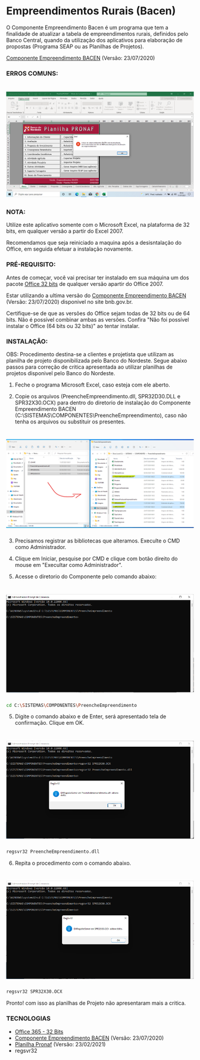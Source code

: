 


# Empreendimentos Rurais (Bacen)

O Componente Empreendimento Bacen é um programa que tem a finalidade de atualizar a tabela de empreendimentos rurais, definidos pelo Banco Central, quando da utilização dos aplicativos para elaboração de propostas (Programa SEAP ou as Planilhas de Projetos).

[Componente Empreendimento BACEN](https://www.bnb.gov.br/documents/7968207/8116061/Empreendimentos_BACEN.zip/) (Versão: 23/07/2020)

### ERROS COMUNS:

<h1 align="center">
  <img alt="CriticaBacen" title="#CriticaBacen" src="./img/Critica.png" />
</h1>

### NOTA: 
Utilize este aplicativo somente com o Microsoft Excel, na plataforma de 32 bits, em qualquer versão a partir do Excel 2007. 

Recomendamos que seja reiniciado a maquina após a desisntalação do Office, em seguida efetuar a instalação novamente.

### PRÉ-REQUISITO:
Antes de começar, você vai precisar ter instalado em sua máquina um dos pacote [Office 32 bits](https://www.microsoft.com/pt-br/microsoft-365/microsoft-office) de qualquer versão apartir do Office 2007.

Estar utilizando a ultima versão do [Componente Empreendimento BACEN](https://www.bnb.gov.br/aplicativos-para-elaboracao-de-propostas) (Versão: 23/07/2020) disponivel no site bnb.gov.br.

Certifique-se de que as versões do Office sejam todas de 32 bits ou de 64 bits. Não é possível combinar ambas as versões. Confira "Não foi possível instalar o Office (64 bits ou 32 bits)" ao tentar instalar.

### INSTALAÇÃO:

OBS: Procedimento destina-se a clientes e projetista que utilizam as planilha de projeto disponibilizada pelo Banco do Nordeste. Segue abaixo passos 
para correção de critica apresentada ao utilizar planilhas de projetos disponivel pelo Banco do Nordeste.

1. Feche o programa Microsoft Excel, caso esteja com ele aberto.

2. Copie os arquivos (PreencheEmpreendimento.dll, SPR32D30.DLL e SPR32X30.OCX) para dentro do diretorio de instalação do 
Componente Empreendimento BACEN (C:\SISTEMAS\COMPONENTES\PreencheEmpreendimento), caso não tenha os arquivos ou substituir os presentes.
<h1 align="center">
  <img alt="ArquivoCopia" title="#ArquivosCopia" src="./img/ArquivosCopia.png" />
</h1>

3. Precisamos registrar as bibliotecas que alteramos. Execulte o CMD como Administrador.

5. Clique em Iniciar, pesquise por CMD e clique com botão direito do mouse em "Execultar como Administrador".

4. Acesse o diretorio do Componente pelo comando abaixo:

<h1 align="center">
  <img alt="DiretorioPreencheEmpreendimento" title="#DiretorioPreencheEmpreendimento" src="./img/DiretorioPreencheEmpreendimento.png" />
</h1>

```bash
cd C:\SISTEMAS\COMPONENTES\PreencheEmpreendimento
```

5. Digite o comando abaixo e de Enter, será apresentado tela de confirmação. Clique em OK.

<h1 align="center">
  <img alt="PreencheEmpreendimento" title="#PreencheEmpreendimento" src="./img/PreencheEmpreendimento.dll.png" />
</h1>

```bash
regsvr32 PreencheEmpreendimento.dll
```

6. Repita o procedimento com o comando abaixo.
<h1 align="center">
  <img alt="SPR32X30" title="#SPR32X30" src="./img/SPR32X30.OCX.png" />
</h1>

```bash
regsvr32 SPR32X30.OCX
```

Pronto! com isso as planilhas de Projeto não apresentaram mais a critica.

### TECNOLOGIAS

- [Office 365 - 32 Bits](https://www.microsoft.com/pt-br/microsoft-365/microsoft-office)
- [Componente Empreendimento BACEN](https://www.bnb.gov.br/aplicativos-para-elaboracao-de-propostas) (Versão: 23/07/2020)
- [Planilha Pronaf](https://www.bnb.gov.br/aplicativos-para-elaboracao-de-propostas) (Versão: 23/02/2021)
- regsvr32




